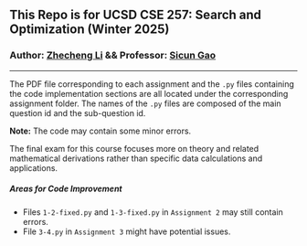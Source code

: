## This Repo is for UCSD CSE 257: Search and Optimization (Winter 2025)
### Author: [Zhecheng Li](https://github.com/Lizhecheng02) && Professor: [Sicun Gao](https://scungao.github.io/)

----------------------------------------------------------------------------------------------

The PDF file corresponding to each assignment and the `.py` files containing the code implementation sections are all located under the corresponding assignment folder. The names of the `.py` files are composed of the main question id and the sub-question id. 

**Note:** The code may contain some minor errors.

The final exam for this course focuses more on theory and related mathematical derivations rather than specific data calculations and applications.

##### Areas for Code Improvement

- Files `1-2-fixed.py` and `1-3-fixed.py` in `Assignment 2` may still contain errors.
- File `3-4.py` in `Assignment 3` might have potential issues.

